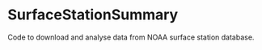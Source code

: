 SurfaceStationSummary
=====================

Code to download and analyse data from NOAA surface station database.
